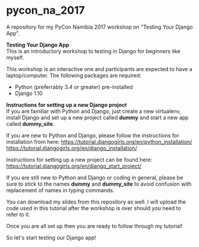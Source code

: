 # pycon_na_2017
A repository for my PyCon Namibia 2017 workshop on "Testing Your Django App". 

<strong>Testing Your Django App</strong>
<br>
This is an introductory workshop to testing in Django for beginners like myself.

This workshop is an interactive one and participants are expected to have a laptop/computer. The following packages are required:
<ul> 
<li>Python (preferrably 3.4 or greater) pre-installed</li>
<li>Django 1.10</li>
</ul>

<strong>Instructions for setting up a new Django project</strong>
<br>
If you are familiar with Python and Django, just create a new virtualenv, install Django and set up a new project called <strong>dummy</strong> and start a new app called <strong>dummy_site</strong>. 

If you are new to Python and Django, please follow the instructions for installation from here:
https://tutorial.djangogirls.org/en/python_installation/ <br>
https://tutorial.djangogirls.org/en/django_installation/

Instructions for setting up a new project can be found here: <br>
https://tutorial.djangogirls.org/en/django_start_project/

If you are still new to Python and Django or coding in general, please be sure to stick to the names <strong>dummy</strong> and  <strong>dummy_site</strong> to avoid confusion with replacement of names in typing commands. 

You can download my slides from this repository as well. I will upload the code used in this tutorial after the workshop is over should you need to refer to it.

Once you are all set up then you are ready to follow through my tutorial!

So let's start testing our Django app!
